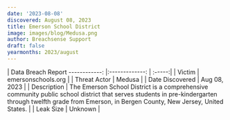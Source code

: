 ```yaml
---
date: '2023-08-08'
discovered: August 08, 2023
title: Emerson School District
image: images/blog/Medusa.png
author: Breachsense Support
draft: false
yearmonths: 2023/august
---
```



| Data Breach Report
------------:     |:-------------:    | :-----:|
| Victim      | emersonschools.org      | 
| Threat Actor      |  Medusa     | 
| Date Discovered      | Aug 08, 2023      | 
| Description      | The Emerson School District is a comprehensive community public school district that serves students in pre-kindergarten through twelfth grade from Emerson, in Bergen County, New Jersey, United States.      | 
| Leak Size      | Unknown      | 

